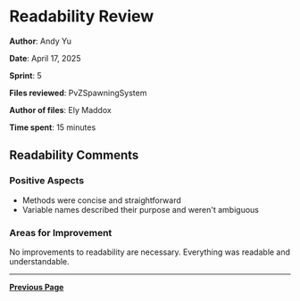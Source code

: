 ﻿# Readability Review

**Author**: Andy Yu

**Date**: April 17, 2025

**Sprint**: 5

**Files reviewed**: PvZSpawningSystem

**Author of files**: Ely Maddox

**Time spent**: 15 minutes

## Readability Comments

### Positive Aspects

- Methods were concise and straightforward
- Variable names described their purpose and weren't ambiguous

### Areas for Improvement

No improvements to readability are necessary. Everything was readable and understandable.

---

[**Previous Page**](../README.md)
